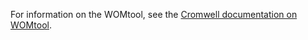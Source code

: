 For information on the WOMtool, see the [Cromwell documentation on WOMtool](https://cromwell.readthedocs.io/en/develop/WOMtool).